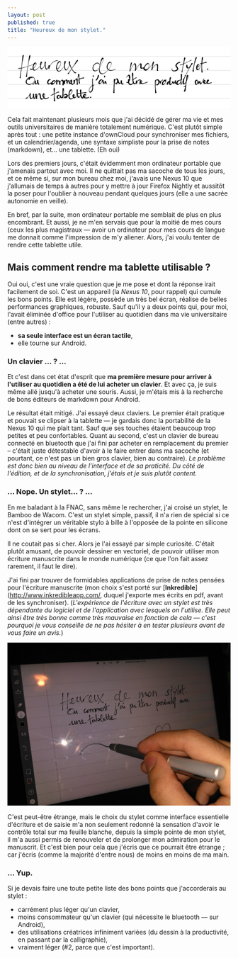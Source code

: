 ```yaml
---
layout: post
published: true
title: "Heureux de mon stylet."
---
```

![**Ou comment j'ai pu être productif avec une tablette.**](/images/stylet_title.png)

Cela fait maintenant plusieurs mois que j'ai décidé de gérer ma vie et mes outils universitaires de manière totalement numérique. C'est plutôt simple après tout : une petite instance d'ownCloud pour synchroniser mes fichiers, et un calendrier/agenda, une syntaxe simpliste pour la prise de notes (markdown), et… une tablette. (Eh oui)

Lors des premiers jours, c'était évidemment mon ordinateur portable que j'amenais partout avec moi. Il ne quittait pas ma sacoche de tous les jours, et ce même si, sur mon bureau chez moi, j'avais une Nexus 10 que j'allumais de temps à autres pour y mettre à jour Firefox Nightly et aussitôt la poser pour l'oublier à nouveau pendant quelques jours (elle a une sacrée autonomie en veille).

En bref, par la suite, mon ordinateur portable me semblait de plus en plus encombrant. Et aussi, je ne m'en servais que  pour la moitié de mes cours (ceux les plus magistraux — avoir un ordinateur pour mes cours de langue me donnait comme l'impression de m'y aliener. Alors, j'ai voulu tenter de rendre cette tablette utile.

## Mais comment rendre ma tablette utilisable ?

Oui oui, c'est une vraie question que je me pose et dont la réponse irait facilement de soi.
C'est un appareil (la *Nexus 10*, pour rappel) qui cumule les bons points. Elle est légère, possède un très bel écran, réalise de belles performances graphiques, robuste. Sauf qu'il y a deux points qui, pour moi, l'avait éliminée d'office pour l'utiliser au quotidien dans ma vie universitaire (entre autres) :
* **sa seule interface est un écran tactile**,
* elle tourne sur Android.

### Un clavier … ? …
Et c'est dans cet état d'esprit que **ma première mesure pour arriver à l'utiliser au quotidien a été de lui acheter un clavier**. Et avec ça, je suis même allé jusqu'à acheter une souris. Aussi, je m'étais mis à la recherche de bons éditeurs de markdown pour Android.

Le résultat était mitigé. J'ai essayé deux claviers. Le premier était pratique et pouvait se clipser à la tablette — je gardais donc la portabilité de la Nexus 10 qui me plait tant. Sauf que ses touches étaient beaucoup trop petites et peu confortables. Quant au second, c'est un clavier de bureau connecté en bluetooth que j'ai fini par acheter en remplacement du premier – c'était juste détestable d'avoir à le faire entrer dans ma sacoche (et pourtant, ce n'est pas un bien gros clavier, bien au contraire).
*Le problème est donc bien au niveau de l'interface et de sa praticité. Du côté de l'édition, et de la synchronisation, j'étais et je suis plutôt content.*

### … Nope. Un stylet… ? …
En me baladant à la FNAC, sans même le rechercher, j'ai croisé un stylet, le Bamboo de Wacom. C'est un stylet simple, passif, il n'a rien de spécial si ce n'est d'intégrer un véritable stylo à bille à l'opposée de la pointe en silicone dont on se sert pour les écrans.

Il ne coutait pas si cher. Alors je l'ai essayé par simple curiosité. C'était plutôt amusant, de pouvoir dessiner en vectoriel, de pouvoir utiliser mon écriture manuscrite dans le monde numérique (ce que l'on fait assez rarement, il faut le dire).

J'ai fini par trouver de formidables applications de prise de notes pensées pour l'écriture manuscrite (mon choix s'est porté sur [**Inkredible**](http://www.inkredibleapp.com/, duquel j'exporte mes écrits en pdf, avant de les synchroniser).
(*L'expérience de l'écriture avec un stylet est très dépendante du logiciel et de l'application avec lesquels on l'utilise. Elle peut ainsi être très bonne comme très mauvaise en fonction de cela — c'est pourquoi je vous conseille de ne pas hésiter à en tester plusieurs avant de vous faire un avis.*)

![**Photo de la tablette et de l'application Inkredible**](/images/stylet2.jpg)

C'est peut-être étrange, mais le choix du stylet comme interface essentielle d'écriture et de saisie m'a non seulement redonné la sensation d'avoir le contrôle total sur ma feuille blanche, depuis la simple pointe de mon stylet, il m'a aussi permis de renouveler et de prolonger mon admiration pour le manuscrit. Et c'est bien pour cela que j'écris que ce pourrait être étrange ; car j'écris (comme la majorité d'entre nous) de moins en moins de ma main.

### … Yup.

Si je devais faire une toute petite liste des bons points que j'accorderais au stylet :
* carrément plus léger qu'un clavier,
* moins consommateur qu'un clavier (qui nécessite le bluetooth — sur Android),
* des utilisations créatrices infiniment variées (du dessin à la productivité, en passant par la calligraphie),
* vraiment léger (#2, parce que c'est important).
